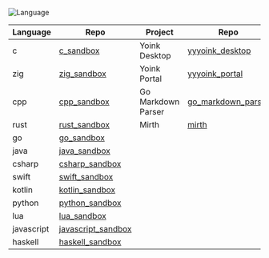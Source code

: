 ![Language](https://github-readme-stats.vercel.app/api/top-langs/?username=permalik&size_weight=0.5&count_weight=0.5&theme=apprentice&card_width=650&langs_count=20&custom_title=Languages&layout=compact)

| Language   | Repo                                                                 | Project              | Repo                                                                     | Project | Repo                                     |
|------------|----------------------------------------------------------------------|----------------------|--------------------------------------------------------------------------|---------|------------------------------------------|
| c          | [c_sandbox](https://github.com/permalik/c_sandbox)                   | Yoink Desktop        | [yyyoink_desktop](https://github.com/permalik/yyyoink_desktop)           | Auto    | [auto](https://github.com/permalik/auto) |
| zig        | [zig_sandbox](https://github.com/permalik/zig_sandbox)               | Yoink Portal         | [yyyoink_portal](https://github.com/permalik/yyyoink_portal)             | Nix     | [nix](https://github.com/permalik/nix)   |
| cpp        | [cpp_sandbox](https://github.com/permalik/cpp_sandbox)               | Go Markdown Parser   | [go_markdown_parser](https://github.com/permalik/go_markdown_parser)     |         |                                          |
| rust       | [rust_sandbox](https://github.com/permalik/rust_sandbox)             | Mirth                | [mirth](https://github.com/permalik/mirth)                               |         |                                          |
| go         | [go_sandbox](https://github.com/permalik/go_sandbox)                 |                      |                                                                          |         |                                          |
| java       | [java_sandbox](https://github.com/permalik/java_sandbox)             |                      |                                                                          |         |                                          |
| csharp     | [csharp_sandbox](https://github.com/permalik/csharp_sandbox)         |                      |                                                                          |         |                                          |
| swift      | [swift_sandbox](https://github.com/permalik/swift_sandbox)           |                      |                                                                          |         |                                          |
| kotlin     | [kotlin_sandbox](https://github.com/permalik/kotlin_sandbox)         |                      |                                                                          |         |                                          |
| python     | [python_sandbox](https://github.com/permalik/python_sandbox)         |                      |                                                                          |         |                                          |
| lua        | [lua_sandbox](https://github.com/permalik/lua_sandbox)               |                      |                                                                          |         |                                          |
| javascript | [javascript_sandbox](https://github.com/permalik/javascript_sandbox) |                      |                                                                          |         |                                          |
| haskell    | [haskell_sandbox](https://github.com/permalik/haskell_sandbox)       |                      |                                                                          |         |                                          |

<!--
![Language](https://github-readme-stats.vercel.app/api/top-langs/?username=permalik&size_weight=0.5&count_weight=0.5&theme=apprentice&langs_count=20&custom_title=Languages&layout=compact)
-->

<!--
**permalik/permalik** is a ✨ _special_ ✨ repository because its `README.md` (this file) appears on your GitHub profile.

Here are some ideas to get you started:

- 🔭 I’m currently working on ...
- 🌱 I’m currently learning ...
- 👯 I’m looking to collaborate on ...
- 🤔 I’m looking for help with ...
- 💬 Ask me about ...
- 📫 How to reach me: ...
- 😄 Pronouns: ...
- ⚡ Fun fact: ...
-->
